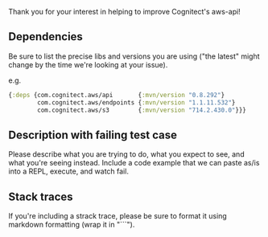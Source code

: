Thank you for your interest in helping to improve Cognitect's aws-api!

## Dependencies

Be sure to list the precise libs and versions you are using ("the
latest" might change by the time we're looking at your issue).

e.g.

``` clojure
{:deps {com.cognitect.aws/api       {:mvn/version "0.8.292"}
        com.cognitect.aws/endpoints {:mvn/version "1.1.11.532"}
        com.cognitect.aws/s3        {:mvn/version "714.2.430.0"}}}
```

## Description with failing test case

Please describe what you are trying to do, what you expect to see, and
what you're seeing instead. Include a code example that we can paste
as/is into a REPL, execute, and watch fail.

## Stack traces

If you're including a strack trace, please be sure to format it using
markdown formatting (wrap it in "```").
